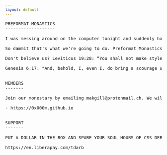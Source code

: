 ```yaml
---
layout: default
---
```


<pre class="col">
PREFORMAT MONASTICS
-------------------

I was messing around on the computer tonight and suddenly had the idea to start a web design cult. But how to distinguish this cult from the other web design cults out there online? 1mb Club, 512kb Club, 250kb Club, XHMTL Luddites, and most recently the No CSS Club. I know! I'll be more radical than they are. Unfortunately, the most radical of them doesn't give me much left to work with except preformatted tags.

So dammit that's what we're going to do. Preformat Monastics is schismatic sect of the minimal web that thinks all other sects are cowardly compromisers and LARPERS probably controlled by Satan who only pretend to want a RETVRN to the golden age of the web. We teach that plain, completely unstyled TEXT is biblical and next to godliness, and that any comrpromise on this can only lead to an ever escalating cycle of web bloat.

Don't believe us? Leviticus 19:28: “You shall not make styles on your website...” Hithero mistranlated from the Hebrew as a prohibition against tattoos. 

Genesis 6:17: "And, behold, I, even I, do bring a scourage upon the internet, to destroy all websites which have HTML markup, styles and CSS...[and] every thing that [is] in on the web shall die."


MEMBERS
-------

Join our monestary by emailing makgill@protonmail.ch. We will list you as a member. Be be warned. Strict compliance must be observed. If the bulk of your website is not plain preformatted text, we will delist you.

- https://0x000m.github.io


SUPPORT
-------

PUT A DOLLAR IN THE BOX AND SPARE YOUR SOUL HOURS OF CSS DEBUG PURGATORY.

https://en.liberapay.com/tdarb
